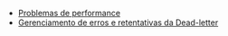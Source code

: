 - [Problemas de performance](https://lumigo.io/blog/sqs-and-lambda-the-missing-guide-on-failure-modes/)
- [Gerenciamento de erros e retentativas da Dead-letter](https://www.stackery.io/blog/secret-lives-of-failed-sqs-messages/)
